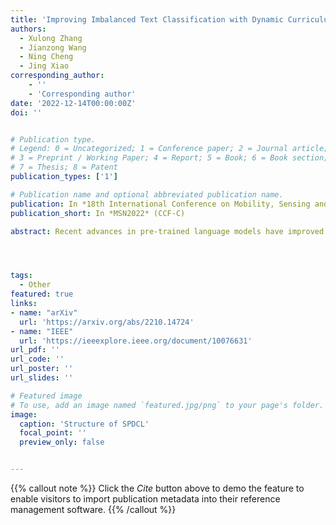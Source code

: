 ```yaml
---
title: 'Improving Imbalanced Text Classification with Dynamic Curriculum Learning'
authors:
  - Xulong Zhang
  - Jianzong Wang
  - Ning Cheng
  - Jing Xiao 
corresponding_author:
    - ''
    - 'Corresponding author'
date: '2022-12-14T00:00:00Z'
doi: ''


# Publication type.
# Legend: 0 = Uncategorized; 1 = Conference paper; 2 = Journal article;
# 3 = Preprint / Working Paper; 4 = Report; 5 = Book; 6 = Book section;
# 7 = Thesis; 8 = Patent
publication_types: ['1']

# Publication name and optional abbreviated publication name.
publication: In *18th International Conference on Mobility, Sensing and Networking*
publication_short: In *MSN2022* (CCF-C)

abstract: Recent advances in pre-trained language models have improved the performance for text classification tasks. However, little attention is paid to the priority scheduling strategy on the samples during training. Humans acquire knowledge gradually from easy to complex concepts, and the difficulty of the same material can also vary significantly in different learning stages. Inspired by this insights, we proposed a novel self-paced dynamic curriculum learning (SPDCL) method for imbalanced text classification, which evaluates the sample difficulty by both linguistic character and model capacity. Meanwhile, rather than using static curriculum learning as in the existing research, our SPDCL can reorder and resample training data by difficulty criterion with an adaptive from easy to hard pace. The extensive experiments on several classification tasks show the effectiveness of SPDCL strategy, especially for the imbalanced dataset.




tags:
  - Other
featured: true
links:
- name: "arXiv"
  url: 'https://arxiv.org/abs/2210.14724'
- name: "IEEE"
  url: 'https://ieeexplore.ieee.org/document/10076631'
url_pdf: ''
url_code: ''
url_poster: ''
url_slides: ''

# Featured image
# To use, add an image named `featured.jpg/png` to your page's folder.
image:
  caption: 'Structure of SPDCL'
  focal_point: ''
  preview_only: false


---
```


{{% callout note %}}
Click the _Cite_ button above to demo the feature to enable visitors to import publication metadata into their reference management software.
{{% /callout %}}

